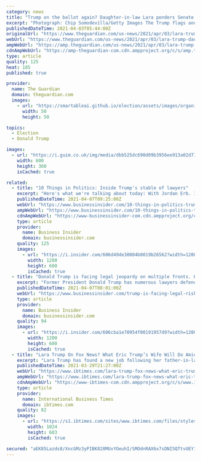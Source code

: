 ```yaml
---
category: news
title: "Trump on the ballot again? Daughter-in-law Lara ponders Senate run"
excerpt: "Photograph: Chip Somodevilla/Getty Images The Trump flags and yard signs are still up. Flags that shout “Impeach Biden” fly on the back of pickup trucks. “Most people here believe Donald Trump is still the president,” says Nancy Allen of her ..."
publishedDateTime: 2021-04-03T05:44:00Z
originalUrl: "https://www.theguardian.com/us-news/2021/apr/03/lara-trump-daughter-in-law-senate-run-republicans"
webUrl: "https://www.theguardian.com/us-news/2021/apr/03/lara-trump-daughter-in-law-senate-run-republicans"
ampWebUrl: "https://amp.theguardian.com/us-news/2021/apr/03/lara-trump-daughter-in-law-senate-run-republicans"
cdnAmpWebUrl: "https://amp-theguardian-com.cdn.ampproject.org/c/s/amp.theguardian.com/us-news/2021/apr/03/lara-trump-daughter-in-law-senate-run-republicans"
type: article
quality: 125
heat: 185
published: true

provider:
  name: The Guardian
  domain: theguardian.com
  images:
    - url: "https://smartableai.github.io/election/assets/images/organizations/theguardian.com-50x50.jpg"
      width: 50
      height: 50

topics:
  - Election
  - Donald Trump

images:
  - url: "https://i.guim.co.uk/img/media/dbb525dc690d09b3956ee913a02d71a72e7d5adb/0_63_4269_2561/master/4269.jpg?width=300&quality=45&auto=format&fit=max&dpr=2&s=00ef5a90d76b2b847e7b97239dee1c5b"
    width: 600
    height: 360
    isCached: true

related:
  - title: "10 Things in Politics: Inside Trump's stable of lawyers"
    excerpt: "Here's what we're talking about today: With Jordan Erb. 1. ALL OF TRUMP'S LAWYERS: Former President Donald Trump faces legal jeopardy on multiple fronts. He runs the risk of becoming the first president to be indicted. In his corner is a mix of lawyers who ..."
    publishedDateTime: 2021-04-07T09:25:00Z
    webUrl: "https://www.businessinsider.com/10-things-in-politics-trump-legal-team-new-york"
    ampWebUrl: "https://www.businessinsider.com/10-things-in-politics-trump-legal-team-new-york?amp"
    cdnAmpWebUrl: "https://www-businessinsider-com.cdn.ampproject.org/c/s/www.businessinsider.com/10-things-in-politics-trump-legal-team-new-york?amp"
    type: article
    provider:
      name: Business Insider
      domain: businessinsider.com
    quality: 125
    images:
      - url: "https://i.insider.com/606d49de30004b0019b26562?width=1200&format=jpeg"
        width: 1200
        height: 600
        isCached: true
  - title: "Donald Trump is facing legal jeopardy on multiple fronts. Here are the lawyers in his corner."
    excerpt: "Former President Donald Trump has numerous lawyers defending him amid endless legal peril. But some familiar names have drifted from Trump's orbit."
    publishedDateTime: 2021-04-07T08:01:00Z
    webUrl: "https://www.businessinsider.com/trump-is-facing-legal-risk-on-many-fronts-meet-the-lawyers-in-his-corner-2021-4"
    type: article
    provider:
      name: Business Insider
      domain: businessinsider.com
    quality: 94
    images:
      - url: "https://i.insider.com/606cba1e70954f00191957d9?width=1200&format=jpeg"
        width: 1200
        height: 600
        isCached: true
  - title: "Lara Trump On Fox News? What Eric Trump’s Wife Will Do Amid Fallout From 2020 Election"
    excerpt: "Lara Trump has found a new job following her father-in-law Donald Trump’s exit from the White House. On Monday, Fox News announced Lara Trump, the wife of Eric Trump, has been hired as a contributor."
    publishedDateTime: 2021-03-29T21:27:00Z
    webUrl: "https://www.ibtimes.com/lara-trump-fox-news-what-eric-trumps-wife-will-do-amid-fallout-2020-election-3171306"
    ampWebUrl: "https://www.ibtimes.com/lara-trump-fox-news-what-eric-trumps-wife-will-do-amid-fallout-2020-election-3171306?amp=1"
    cdnAmpWebUrl: "https://www-ibtimes-com.cdn.ampproject.org/c/s/www.ibtimes.com/lara-trump-fox-news-what-eric-trumps-wife-will-do-amid-fallout-2020-election-3171306?amp=1"
    type: article
    provider:
      name: International Business Times
      domain: ibtimes.com
    quality: 82
    images:
      - url: "https://s1.ibtimes.com/sites/www.ibtimes.com/files/styles/full/public/2021/02/14/lara-trump.jpg"
        width: 1024
        height: 683
        isCached: true

secured: "aEK85Lazds8/XncGMz3yPIBK820MUvYOeuhI/SMOdnRAX6x7sDNI5QTtvUEY1k0iWIq9X9KGEH2HJ9/jCPXBayEVclLaOBhYn1deh03nJ6UmiUN9OhPc3nKBJr28lsWVvsyDQmPHKJtpRgZ3zty+sTWQ/vf/cH+hiNpx3T5rgdExvXvkr63uhH+3VV8e1qT3P23eqZsHgduWLkQVS/WUT7g8k3Vw2XNj+j1T1VNLfdf4Sg1JWWaZU7fLOifK2OuQO3vWD93XzMrAYMWkcQMYpIvbAUZvlNbQI8knWenOQ6c+r0CXXTB0HW79kh8tswoTGvAXgA2Eud7UyvcdbqEFTGoO6nayNofriyXCTHRNt5U=;/ve6pZ67sPLANt2uPPVzjQ=="
---
```



